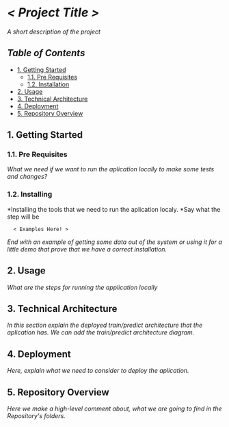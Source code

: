 # *< Project Title >*

*A short description of the project*

## *Table of Contents*

* [1. Getting Started](1-Installation)
  * [1.1. Pre Requisites](11-Pre-Requisites)
  * [1.2. Installation](12-Installation)
* [2. Usage](2-Usage)
* [3. Technical Architecture](3-Technical-Architecture)
* [4. Deployment](4-Deployment)
* [5. Repository Overview](5-Repository-Overview)

## 1. Getting Started

### 1.1. Pre Requisites

*What we need if we want to run the aplication locally to make some tests and changes?*

### 1.2. Installing

*Installing the tools that we need to run the aplication localy.
*Say what the step will be

```
  < Examples Here! >
```
*End with an example of getting some data out of the system or using it for a little demo that prove that we have a correct installation.*

## 2. Usage
*What are the steps for running the application locally*

## 3. Technical Architecture
*In this section explain the deployed train/predict architecture that the aplication has.*
*We can add the train/predict architecture diagram.*

## 4. Deployment
*Here, explain what we need to consider to deploy the aplication.*

## 5. Repository Overview

*Here we make a high-level comment about, what we are going to find in the Repository's folders.*
